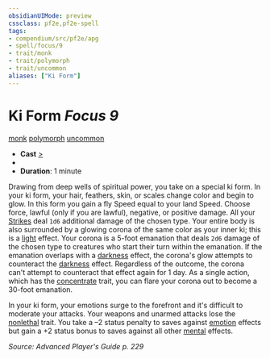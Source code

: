```yaml
---
obsidianUIMode: preview
cssclass: pf2e,pf2e-spell
tags:
- compendium/src/pf2e/apg
- spell/focus/9
- trait/monk
- trait/polymorph
- trait/uncommon
aliases: ["Ki Form"]
---
```

# Ki Form *Focus 9*   
[monk](Reference/Rules/Traits/monk.md "Monk Class Trait")  [polymorph](polymorph.md "Polymorph Effect Trait")  [uncommon](uncommon.md "Uncommon Rarity Trait")  

- **Cast** [>](chapter-9-playing-the-game.md#Actions "Single Action") 
- 
- **Duration**: 1 minute

Drawing from deep wells of spiritual power, you take on a special ki form. In your ki form, your hair, feathers, skin, or scales change color and begin to glow. In this form you gain a fly Speed equal to your land Speed. Choose force, lawful (only if you are lawful), negative, or positive damage. All your [Strikes](strike.md) deal `1d6` additional damage of the chosen type. Your entire body is also surrounded by a glowing corona of the same color as your inner ki; this is a [light](Reference/Rules/Traits/light.md "Light Effect Trait") effect. Your corona is a 5-foot emanation that deals `2d6` damage of the chosen type to creatures who start their turn within the emanation. If the emanation overlaps with a [darkness](Reference/Rules/Traits/darkness.md "Darkness Effect Trait") effect, the corona's glow attempts to counteract the [darkness](Reference/Rules/Traits/darkness.md "Darkness Effect Trait") effect. Regardless of the outcome, the corona can't attempt to counteract that effect again for 1 day. As a single action, which has the [concentrate](concentrate.md "Concentrate Action & Ability Trait") trait, you can flare your corona out to become a 30-foot emanation.

In your ki form, your emotions surge to the forefront and it's difficult to moderate your attacks. Your weapons and unarmed attacks lose the [nonlethal](nonlethal.md "Nonlethal Weapon Trait") trait. You take a –2 status penalty to saves against [emotion](emotion.md "Emotion Effect Trait") effects but gain a +2 status bonus to saves against all other [mental](mental.md "Mental Effect Trait") effects.

*Source: Advanced Player's Guide p. 229*